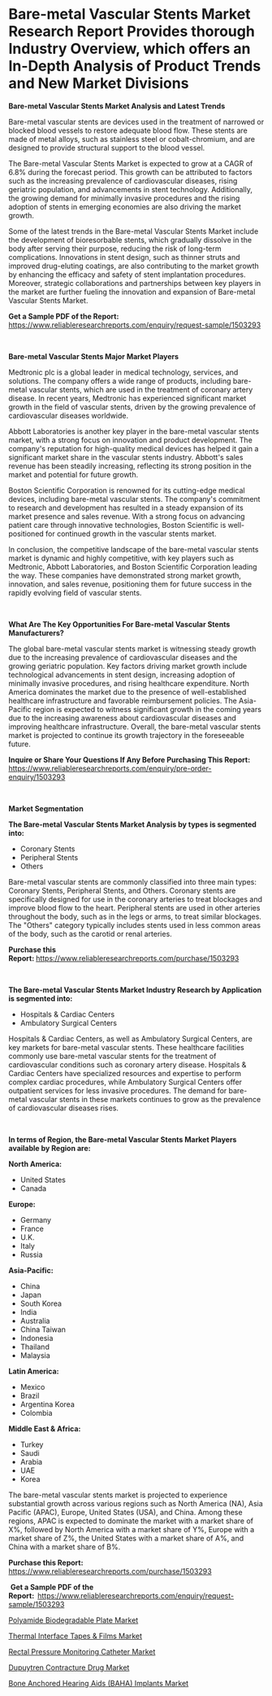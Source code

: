 <p><h1>Bare-metal Vascular Stents Market Research Report Provides thorough Industry Overview, which offers an In-Depth Analysis of Product Trends and New Market Divisions</h1></p><p><strong>Bare-metal Vascular Stents Market Analysis and Latest Trends</strong></p>
<p><p>Bare-metal vascular stents are devices used in the treatment of narrowed or blocked blood vessels to restore adequate blood flow. These stents are made of metal alloys, such as stainless steel or cobalt-chromium, and are designed to provide structural support to the blood vessel.</p><p>The Bare-metal Vascular Stents Market is expected to grow at a CAGR of 6.8% during the forecast period. This growth can be attributed to factors such as the increasing prevalence of cardiovascular diseases, rising geriatric population, and advancements in stent technology. Additionally, the growing demand for minimally invasive procedures and the rising adoption of stents in emerging economies are also driving the market growth.</p><p>Some of the latest trends in the Bare-metal Vascular Stents Market include the development of bioresorbable stents, which gradually dissolve in the body after serving their purpose, reducing the risk of long-term complications. Innovations in stent design, such as thinner struts and improved drug-eluting coatings, are also contributing to the market growth by enhancing the efficacy and safety of stent implantation procedures. Moreover, strategic collaborations and partnerships between key players in the market are further fueling the innovation and expansion of Bare-metal Vascular Stents Market.</p></p>
<p><strong>Get a Sample PDF of the Report:&nbsp;</strong> <a href="https://www.reliableresearchreports.com/enquiry/request-sample/1503293">https://www.reliableresearchreports.com/enquiry/request-sample/1503293</a></p>
<p>&nbsp;</p>
<p><strong>Bare-metal Vascular Stents Major Market Players</strong></p>
<p><p>Medtronic plc is a global leader in medical technology, services, and solutions. The company offers a wide range of products, including bare-metal vascular stents, which are used in the treatment of coronary artery disease. In recent years, Medtronic has experienced significant market growth in the field of vascular stents, driven by the growing prevalence of cardiovascular diseases worldwide.</p><p>Abbott Laboratories is another key player in the bare-metal vascular stents market, with a strong focus on innovation and product development. The company's reputation for high-quality medical devices has helped it gain a significant market share in the vascular stents industry. Abbott's sales revenue has been steadily increasing, reflecting its strong position in the market and potential for future growth.</p><p>Boston Scientific Corporation is renowned for its cutting-edge medical devices, including bare-metal vascular stents. The company's commitment to research and development has resulted in a steady expansion of its market presence and sales revenue. With a strong focus on advancing patient care through innovative technologies, Boston Scientific is well-positioned for continued growth in the vascular stents market.</p><p>In conclusion, the competitive landscape of the bare-metal vascular stents market is dynamic and highly competitive, with key players such as Medtronic, Abbott Laboratories, and Boston Scientific Corporation leading the way. These companies have demonstrated strong market growth, innovation, and sales revenue, positioning them for future success in the rapidly evolving field of vascular stents.</p></p>
<p>&nbsp;</p>
<p><strong>What Are The Key Opportunities For Bare-metal Vascular Stents Manufacturers?</strong></p>
<p><p>The global bare-metal vascular stents market is witnessing steady growth due to the increasing prevalence of cardiovascular diseases and the growing geriatric population. Key factors driving market growth include technological advancements in stent design, increasing adoption of minimally invasive procedures, and rising healthcare expenditure. North America dominates the market due to the presence of well-established healthcare infrastructure and favorable reimbursement policies. The Asia-Pacific region is expected to witness significant growth in the coming years due to the increasing awareness about cardiovascular diseases and improving healthcare infrastructure. Overall, the bare-metal vascular stents market is projected to continue its growth trajectory in the foreseeable future.</p></p>
<p><strong>Inquire or Share Your Questions If Any Before Purchasing This Report:</strong> <a href="https://www.reliableresearchreports.com/enquiry/pre-order-enquiry/1503293">https://www.reliableresearchreports.com/enquiry/pre-order-enquiry/1503293</a></p>
<p>&nbsp;</p>
<p><strong>Market Segmentation</strong></p>
<p><strong>The Bare-metal Vascular Stents Market Analysis by types is segmented into:</strong></p>
<p><ul><li>Coronary Stents</li><li>Peripheral Stents</li><li>Others</li></ul></p>
<p><p>Bare-metal vascular stents are commonly classified into three main types: Coronary Stents, Peripheral Stents, and Others. Coronary stents are specifically designed for use in the coronary arteries to treat blockages and improve blood flow to the heart. Peripheral stents are used in other arteries throughout the body, such as in the legs or arms, to treat similar blockages. The "Others" category typically includes stents used in less common areas of the body, such as the carotid or renal arteries.</p></p>
<p><strong>Purchase this Report:&nbsp;</strong><a href="https://www.reliableresearchreports.com/purchase/1503293">https://www.reliableresearchreports.com/purchase/1503293</a></p>
<p>&nbsp;</p>
<p><strong>The Bare-metal Vascular Stents Market Industry Research by Application is segmented into:</strong></p>
<p><ul><li>Hospitals & Cardiac Centers</li><li>Ambulatory Surgical Centers</li></ul></p>
<p><p>Hospitals & Cardiac Centers, as well as Ambulatory Surgical Centers, are key markets for bare-metal vascular stents. These healthcare facilities commonly use bare-metal vascular stents for the treatment of cardiovascular conditions such as coronary artery disease. Hospitals & Cardiac Centers have specialized resources and expertise to perform complex cardiac procedures, while Ambulatory Surgical Centers offer outpatient services for less invasive procedures. The demand for bare-metal vascular stents in these markets continues to grow as the prevalence of cardiovascular diseases rises.</p></p>
<p>&nbsp;</p>
<p><strong>In terms of Region, the Bare-metal Vascular Stents Market Players available by Region are:</strong></p>
<p>
    <p> <strong> North America: </strong>
        <ul>
            <li>United States</li>
            <li>Canada</li>
        </ul>
        </p> 
    <p> <strong> Europe: </strong>
        <ul>
            <li>Germany</li>
            <li>France</li>
            <li>U.K.</li>
            <li>Italy</li>
            <li>Russia</li>
        </ul>
        </p> 
    <p> <strong> Asia-Pacific: </strong>
        <ul>
            <li>China</li>
            <li>Japan</li>
            <li>South Korea</li>
            <li>India</li>
            <li>Australia</li>
            <li>China Taiwan</li>
            <li>Indonesia</li>
            <li>Thailand</li>
            <li>Malaysia</li>
        </ul>
        </p> 
    <p> <strong> Latin America: </strong>
        <ul>
            <li>Mexico</li>
            <li>Brazil</li>
            <li>Argentina Korea</li>
            <li>Colombia</li>
        </ul>
        </p> 
    <p> <strong> Middle East & Africa: </strong>
        <ul>
            <li>Turkey</li>
            <li>Saudi</li>
            <li>Arabia</li>
            <li>UAE</li>
            <li>Korea</li>
        </ul>
    </p>
    </p>
<p><p>The bare-metal vascular stents market is projected to experience substantial growth across various regions such as North America (NA), Asia Pacific (APAC), Europe, United States (USA), and China. Among these regions, APAC is expected to dominate the market with a market share of X%, followed by North America with a market share of Y%, Europe with a market share of Z%, the United States with a market share of A%, and China with a market share of B%.</p></p>
<p><strong>Purchase this Report: </strong><a href="https://www.reliableresearchreports.com/purchase/1503293">https://www.reliableresearchreports.com/purchase/1503293</a></p>
<p>&nbsp;<strong>Get a Sample PDF of the Report:&nbsp;&nbsp;</strong><a href="https://www.reliableresearchreports.com/enquiry/request-sample/1503293">https://www.reliableresearchreports.com/enquiry/request-sample/1503293</a></p>
<p><strong></strong></p>
<p><p><a href="https://medium.com/@kyliemorgan1913/analyzing-polyamide-biodegradable-plate-market-global-industry-perspective-and-forecast-2024-to-37a7282af9d4">Polyamide Biodegradable Plate Market</a></p><p><a href="https://github.com/pizolina/Market-Research-Report-List-3/blob/main/thermal-interface-tapes-films-market.md">Thermal Interface Tapes & Films Market</a></p><p><a href="https://medium.com/@kyliemorgan1913/rectal-pressure-monitoring-catheter-market-exploring-market-share-market-trends-and-future-f7d4aa74aa7c">Rectal Pressure Monitoring Catheter Market</a></p><p><a href="https://github.com/tamvrosiya/Market-Research-Report-List-2/blob/main/dupuytren-contracture-drug-market.md">Dupuytren Contracture Drug Market</a></p><p><a href="https://medium.com/@kejsioni/bone-anchored-hearing-aids-baha-implants-market-analysis-its-cagr-market-segmentation-and-b05a73d5825e">Bone Anchored Hearing Aids (BAHA) Implants Market</a></p></p>